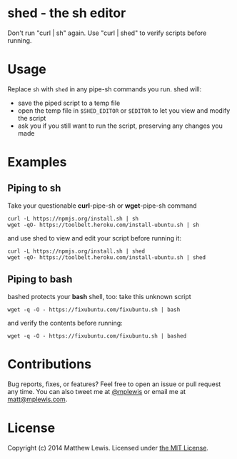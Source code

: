 # shed - the sh editor

Don't run "curl | sh" again. Use "curl | shed" to verify scripts before running.

# Usage

Replace `sh` with `shed` in any pipe-sh commands you run. shed will:

* save the piped script to a temp file
* open the temp file in `$SHED_EDITOR` or `$EDITOR` to let you view and modify the script
* ask you if you still want to run the script, preserving any changes you made

# Examples

## Piping to sh

Take your questionable **curl**-pipe-sh or **wget**-pipe-sh command

```shell
curl -L https://npmjs.org/install.sh | sh
wget -qO- https://toolbelt.heroku.com/install-ubuntu.sh | sh
```

and use shed to view and edit your script before running it:

```shell
curl -L https://npmjs.org/install.sh | shed
wget -qO- https://toolbelt.heroku.com/install-ubuntu.sh | shed
```

## Piping to bash

bashed protects your **bash** shell, too: take this unknown script

```shell
wget -q -O - https://fixubuntu.com/fixubuntu.sh | bash
```

and verify the contents before running:

```shell
wget -q -O - https://fixubuntu.com/fixubuntu.sh | bashed
```

# Contributions

Bug reports, fixes, or features? Feel free to open an issue or pull request any time. You can also tweet me at [@mplewis](http://twitter.com/mplewis) or email me at [matt@mplewis.com](mailto:matt@mplewis.com).

# License

Copyright (c) 2014 Matthew Lewis. Licensed under [the MIT License](http://opensource.org/licenses/MIT).

